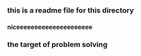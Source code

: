 ### this is a readme file for this directory 

#### niceeeeeeeeeeeeeeeeeeeee

### the target of problem solving